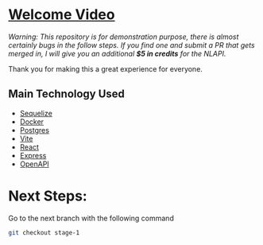 # [Welcome Video](https://drive.google.com/drive/folders/1GG9upPj0mClIDieDM7kfk4eRVo1VBtps?usp=sharing)

*Warning: This repository is for demonstration purpose, there is almost certainly  bugs in the follow steps. If you find one and submit a PR that gets merged in, I will give you an additional **$5 in credits** for the NLAPI.*

Thank you for making this a great experience for everyone.
## Main Technology Used
- [Sequelize](https://sequelize.org/)
- [Docker](https://www.docker.com/)
- [Postgres](https://www.postgresql.org/)
- [Vite](https://vitejs.dev/)
- [React](https://reactjs.org/)
- [Express](https://expressjs.com/)
- [OpenAPI](https://www.openapis.org/)

# Next Steps: 
Go to the next branch with the following command
```bash
git checkout stage-1
```